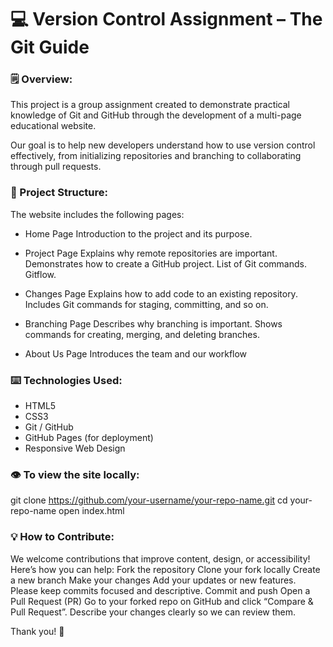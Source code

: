 # 💻 Version Control Assignment – The Git Guide

### 🗒 Overview:
This project is a group assignment created to demonstrate practical knowledge of Git and GitHub through the development of a multi-page educational website.

Our goal is to help new developers understand how to use version control effectively, from initializing repositories and branching to collaborating through pull requests.

### 🧱 Project Structure:
The website includes the following pages:

- Home Page
Introduction to the project and its purpose.

- Project Page
Explains why remote repositories are important.
Demonstrates how to create a GitHub project.
List of Git commands.
Gitflow.

- Changes Page
Explains how to add code to an existing repository.
Includes Git commands for staging, committing, and so on.

- Branching Page
Describes why branching is important.
Shows commands for creating, merging, and deleting branches.

- About Us Page
Introduces the team and our workflow

### ⌨️ Technologies Used:
- HTML5
- CSS3
- Git / GitHub
- GitHub Pages (for deployment)
- Responsive Web Design

### 👁 To view the site locally:
git clone https://github.com/your-username/your-repo-name.git
cd your-repo-name
open index.html

### 💡 How to Contribute:
We welcome contributions that improve content, design, or accessibility!
Here’s how you can help:
Fork the repository
Clone your fork locally
Create a new branch
Make your changes
Add your updates or new features. Please keep commits focused and descriptive.
Commit and push
Open a Pull Request (PR)
Go to your forked repo on GitHub and click “Compare & Pull Request”.
Describe your changes clearly so we can review them.

Thank you! 🙏